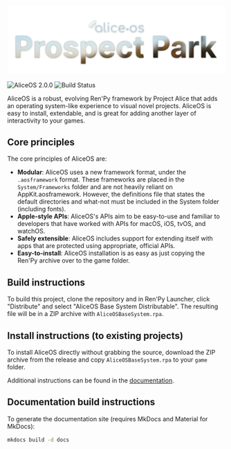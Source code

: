 ![AliceOS header](repo_assets/project_header_relname.png)

![AliceOS 2.0.0](https://img.shields.io/badge/aliceos-2.0.0-yellow.svg) ![Build Status](https://github.com/ProjectAliceDev/aliceos/workflows/ci.yml/badge.svg)

AliceOS is a robust, evolving Ren'Py framework by Project Alice that adds an operating system-like experience to visual novel projects. AliceOS is easy to install, extendable, and is great for adding another layer of interactivity to your games.

## Core principles

The core principles of AliceOS are: 

- **Modular**: AliceOS uses a new framework format, under the `.aosframework` format. These frameworks are placed in the `System/Frameworks` folder and are not heavily reliant on AppKit.aosframework. However, the definitions file that states the default directories and what-not must be included in the System folder (including fonts).
- **Apple-style APIs**: AliceOS's APIs aim to be easy-to-use and familiar to developers that have worked with APIs for macOS, iOS, tvOS, and watchOS.
- **Safely extensible**: AliceOS includes support for extending itself with apps that are protected using appropriate, official APIs.
- **Easy-to-install**: AliceOS installation is as easy as just copying the Ren'Py archive over to the game folder.

## Build instructions
To build this project, clone the repository and in Ren'Py Launcher, click "Distribute" and select "AliceOS Base System Distributable". The resulting file will be in a ZIP archive with `AliceOSBaseSystem.rpa`.

## Install instructions (to existing projects)
To install AliceOS directly without grabbing the source, download the ZIP archive from the release and copy `AliceOSBaseSystem.rpa` to your `game` folder.

Additional instructions can be found in the [documentation](https://nextdocs.aliceos.app/01-install/).

## Documentation build instructions
To generate the documentation site (requires MkDocs and Material for MkDocs):
```bash
mkdocs build -d docs
```
 
